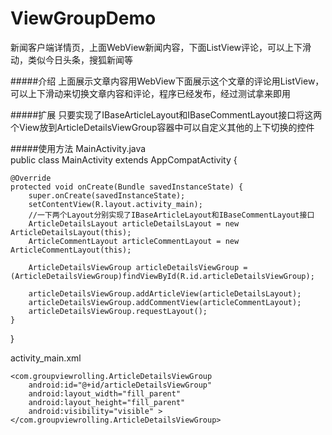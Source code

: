 # ViewGroupDemo
新闻客户端详情页，上面WebView新闻内容，下面ListView评论，可以上下滑动，类似今日头条，搜狐新闻等

#####介绍
上面展示文章内容用WebView下面展示这个文章的评论用ListView，可以上下滑动来切换文章内容和评论，程序已经发布，经过测试拿来即用

#####扩展
只要实现了IBaseArticleLayout和IBaseCommentLayout接口将这两个View放到ArticleDetailsViewGroup容器中可以自定义其他的上下切换的控件

#####使用方法
MainActivity.java<br>
public class MainActivity extends AppCompatActivity {

    @Override
    protected void onCreate(Bundle savedInstanceState) {
        super.onCreate(savedInstanceState);
        setContentView(R.layout.activity_main);
        //一下两个Layout分别实现了IBaseArticleLayout和IBaseCommentLayout接口
        ArticleDetailsLayout articleDetailsLayout = new ArticleDetailsLayout(this);
        ArticleCommentLayout articleCommentLayout = new ArticleCommentLayout(this);

        ArticleDetailsViewGroup articleDetailsViewGroup = (ArticleDetailsViewGroup)findViewById(R.id.articleDetailsViewGroup);

        articleDetailsViewGroup.addArticleView(articleDetailsLayout);
        articleDetailsViewGroup.addCommentView(articleCommentLayout);
        articleDetailsViewGroup.requestLayout();
    }
}

activity_main.xml<br>
<RelativeLayout xmlns:android="http://schemas.android.com/apk/res/android"
    xmlns:tools="http://schemas.android.com/tools" android:layout_width="match_parent"
    android:layout_height="match_parent" android:paddingLeft="@dimen/activity_horizontal_margin"
    android:paddingRight="@dimen/activity_horizontal_margin"
    android:paddingTop="@dimen/activity_vertical_margin"
    android:paddingBottom="@dimen/activity_vertical_margin" tools:context=".MainActivity">

    <com.groupviewrolling.ArticleDetailsViewGroup
        android:id="@+id/articleDetailsViewGroup"
        android:layout_width="fill_parent"
        android:layout_height="fill_parent"
        android:visibility="visible" >
    </com.groupviewrolling.ArticleDetailsViewGroup>
</RelativeLayout>
